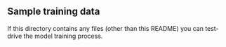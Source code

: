 ## Sample training data

If this directory contains any files (other than this README) you can test-drive the model training process.